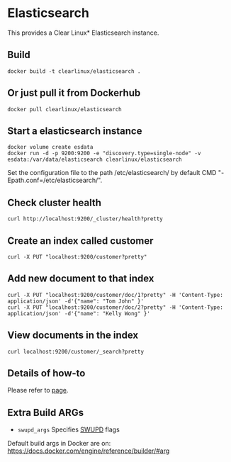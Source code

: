 Elasticsearch
==========
This provides a Clear Linux* Elasticsearch instance.

Build
-----
```
docker build -t clearlinux/elasticsearch .
```

Or just pull it from Dockerhub
---------------------------
```
docker pull clearlinux/elasticsearch
```

Start a elasticsearch instance
-----------------------
```
docker volume create esdata
docker run -d -p 9200:9200 -e "discovery.type=single-node" -v esdata:/var/data/elasticsearch clearlinux/elasticsearch
```

Set the configuration file to the path /etc/elasticsearch/ by default CMD "-Epath.conf=/etc/elasticsearch/".

Check cluster health
---------------------
```
curl http://localhost:9200/_cluster/health?pretty
```

Create an index called customer
---------------------
```
curl -X PUT "localhost:9200/customer?pretty"
```

Add new document to that index
---------------------
```
curl -X PUT "localhost:9200/customer/doc/1?pretty" -H 'Content-Type: application/json' -d'{"name": "Tom John" }'
curl -X PUT "localhost:9200/customer/doc/2?pretty" -H 'Content-Type: application/json' -d'{"name": "Kelly Wong" }'
```

View documents in the index
---------------------
```
curl localhost:9200/customer/_search?pretty
```

Details of how-to
---------------------
Please refer to [page](https://www.elastic.co/guide/en/elasticsearch/reference/5.4/docker.html).

Extra Build ARGs
----------------
- ``swupd_args`` Specifies [SWUPD](https://github.com/clearlinux/swupd-client/blob/master/docs/swupd.1.rst#options) flags

Default build args in Docker are on: https://docs.docker.com/engine/reference/builder/#arg
